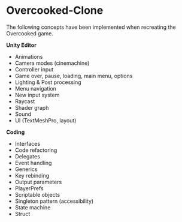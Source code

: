 # Overcooked-Clone
The following concepts have been implemented when recreating the Overcooked game.

**Unity Editor**
- Animations
- Camera modes (cinemachine)
- Controller input
- Game over, pause, loading, main menu, options
- Lighting & Post processing
- Menu navigation
- New input system
- Raycast
- Shader graph
- Sound
- UI (TextMeshPro, layout)

**Coding**
- Interfaces
- Code refactoring
- Delegates
- Event handling
- Generics
- Key rebinding
- Output parameters
- PlayerPrefs
- Scriptable objects
- Singleton pattern (accessibility)
- State machine
- Struct
